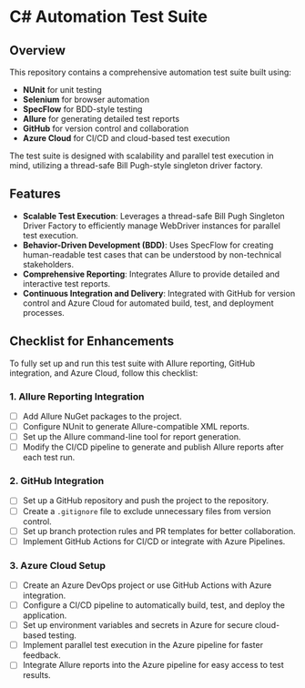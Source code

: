# C# Automation Test Suite
## Overview
This repository contains a comprehensive automation test suite built using:
- **NUnit** for unit testing
- **Selenium** for browser automation
- **SpecFlow** for BDD-style testing
- **Allure** for generating detailed test reports
- **GitHub** for version control and collaboration
- **Azure Cloud** for CI/CD and cloud-based test execution

The test suite is designed with scalability and parallel test execution in mind, utilizing a thread-safe Bill Pugh-style singleton driver factory.

## Features
- **Scalable Test Execution**: Leverages a thread-safe Bill Pugh Singleton Driver Factory to efficiently manage WebDriver instances for parallel test execution.
- **Behavior-Driven Development (BDD)**: Uses SpecFlow for creating human-readable test cases that can be understood by non-technical stakeholders.
- **Comprehensive Reporting**: Integrates Allure to provide detailed and interactive test reports.
- **Continuous Integration and Delivery**: Integrated with GitHub for version control and Azure Cloud for automated build, test, and deployment processes.

## Checklist for Enhancements
To fully set up and run this test suite with Allure reporting, GitHub integration, and Azure Cloud, follow this checklist:

### 1. **Allure Reporting Integration**
   - [ ] Add Allure NuGet packages to the project.
   - [ ] Configure NUnit to generate Allure-compatible XML reports.
   - [ ] Set up the Allure command-line tool for report generation.
   - [ ] Modify the CI/CD pipeline to generate and publish Allure reports after each test run.

### 2. **GitHub Integration**
   - [ ] Set up a GitHub repository and push the project to the repository.
   - [ ] Create a `.gitignore` file to exclude unnecessary files from version control.
   - [ ] Set up branch protection rules and PR templates for better collaboration.
   - [ ] Implement GitHub Actions for CI/CD or integrate with Azure Pipelines.

### 3. **Azure Cloud Setup**
   - [ ] Create an Azure DevOps project or use GitHub Actions with Azure integration.
   - [ ] Configure a CI/CD pipeline to automatically build, test, and deploy the application.
   - [ ] Set up environment variables and secrets in Azure for secure cloud-based testing.
   - [ ] Implement parallel test execution in the Azure pipeline for faster feedback.
   - [ ] Integrate Allure reports into the Azure pipeline for easy access to test results.
